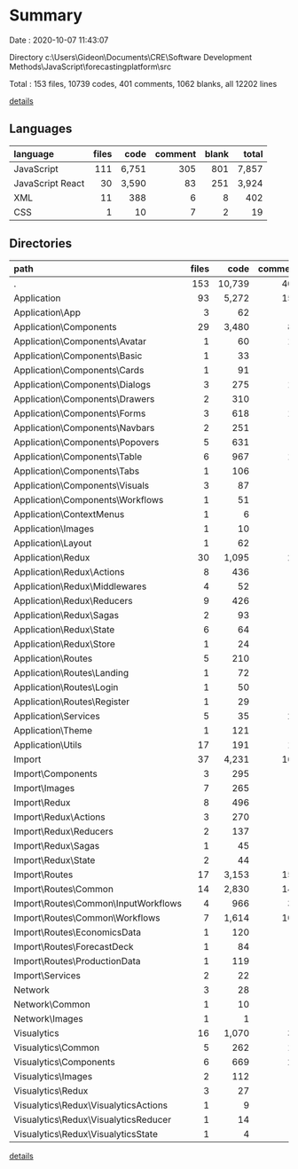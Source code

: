 # Summary

Date : 2020-10-07 11:43:07

Directory c:\Users\Gideon\Documents\CRE\Software Development Methods\JavaScript\forecastingplatform\src

Total : 153 files,  10739 codes, 401 comments, 1062 blanks, all 12202 lines

[details](details.md)

## Languages
| language | files | code | comment | blank | total |
| :--- | ---: | ---: | ---: | ---: | ---: |
| JavaScript | 111 | 6,751 | 305 | 801 | 7,857 |
| JavaScript React | 30 | 3,590 | 83 | 251 | 3,924 |
| XML | 11 | 388 | 6 | 8 | 402 |
| CSS | 1 | 10 | 7 | 2 | 19 |

## Directories
| path | files | code | comment | blank | total |
| :--- | ---: | ---: | ---: | ---: | ---: |
| . | 153 | 10,739 | 401 | 1,062 | 12,202 |
| Application | 93 | 5,272 | 156 | 537 | 5,965 |
| Application\App | 3 | 62 | 3 | 10 | 75 |
| Application\Components | 29 | 3,480 | 82 | 246 | 3,808 |
| Application\Components\Avatar | 1 | 60 | 16 | 5 | 81 |
| Application\Components\Basic | 1 | 33 | 1 | 5 | 39 |
| Application\Components\Cards | 1 | 91 | 0 | 4 | 95 |
| Application\Components\Dialogs | 3 | 275 | 12 | 28 | 315 |
| Application\Components\Drawers | 2 | 310 | 3 | 18 | 331 |
| Application\Components\Forms | 3 | 618 | 18 | 25 | 661 |
| Application\Components\Navbars | 2 | 251 | 1 | 15 | 267 |
| Application\Components\Popovers | 5 | 631 | 7 | 30 | 668 |
| Application\Components\Table | 6 | 967 | 17 | 80 | 1,064 |
| Application\Components\Tabs | 1 | 106 | 7 | 10 | 123 |
| Application\Components\Visuals | 3 | 87 | 0 | 16 | 103 |
| Application\Components\Workflows | 1 | 51 | 0 | 10 | 61 |
| Application\ContextMenus | 1 | 6 | 0 | 4 | 10 |
| Application\Images | 1 | 10 | 0 | 0 | 10 |
| Application\Layout | 1 | 62 | 0 | 8 | 70 |
| Application\Redux | 30 | 1,095 | 24 | 157 | 1,276 |
| Application\Redux\Actions | 8 | 436 | 5 | 41 | 482 |
| Application\Redux\Middlewares | 4 | 52 | 2 | 14 | 68 |
| Application\Redux\Reducers | 9 | 426 | 9 | 56 | 491 |
| Application\Redux\Sagas | 2 | 93 | 6 | 18 | 117 |
| Application\Redux\State | 6 | 64 | 2 | 22 | 88 |
| Application\Redux\Store | 1 | 24 | 0 | 6 | 30 |
| Application\Routes | 5 | 210 | 1 | 28 | 239 |
| Application\Routes\Landing | 1 | 72 | 1 | 6 | 79 |
| Application\Routes\Login | 1 | 50 | 0 | 5 | 55 |
| Application\Routes\Register | 1 | 29 | 0 | 6 | 35 |
| Application\Services | 5 | 35 | 24 | 17 | 76 |
| Application\Theme | 1 | 121 | 8 | 5 | 134 |
| Application\Utils | 17 | 191 | 14 | 62 | 267 |
| Import | 37 | 4,231 | 167 | 389 | 4,787 |
| Import\Components | 3 | 295 | 3 | 23 | 321 |
| Import\Images | 7 | 265 | 4 | 6 | 275 |
| Import\Redux | 8 | 496 | 5 | 76 | 577 |
| Import\Redux\Actions | 3 | 270 | 1 | 24 | 295 |
| Import\Redux\Reducers | 2 | 137 | 0 | 33 | 170 |
| Import\Redux\Sagas | 1 | 45 | 4 | 11 | 60 |
| Import\Redux\State | 2 | 44 | 0 | 8 | 52 |
| Import\Routes | 17 | 3,153 | 155 | 277 | 3,585 |
| Import\Routes\Common | 14 | 2,830 | 148 | 252 | 3,230 |
| Import\Routes\Common\InputWorkflows | 4 | 966 | 35 | 57 | 1,058 |
| Import\Routes\Common\Workflows | 7 | 1,614 | 107 | 170 | 1,891 |
| Import\Routes\EconomicsData | 1 | 120 | 1 | 9 | 130 |
| Import\Routes\ForecastDeck | 1 | 84 | 3 | 7 | 94 |
| Import\Routes\ProductionData | 1 | 119 | 3 | 9 | 131 |
| Import\Services | 2 | 22 | 0 | 7 | 29 |
| Network | 3 | 28 | 0 | 7 | 35 |
| Network\Common | 1 | 10 | 0 | 4 | 14 |
| Network\Images | 1 | 1 | 0 | 0 | 1 |
| Visualytics | 16 | 1,070 | 36 | 109 | 1,215 |
| Visualytics\Common | 5 | 262 | 10 | 40 | 312 |
| Visualytics\Components | 6 | 669 | 24 | 60 | 753 |
| Visualytics\Images | 2 | 112 | 2 | 2 | 116 |
| Visualytics\Redux | 3 | 27 | 0 | 7 | 34 |
| Visualytics\Redux\VisualyticsActions | 1 | 9 | 0 | 2 | 11 |
| Visualytics\Redux\VisualyticsReducer | 1 | 14 | 0 | 4 | 18 |
| Visualytics\Redux\VisualyticsState | 1 | 4 | 0 | 1 | 5 |

[details](details.md)